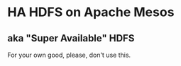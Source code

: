 HA HDFS on Apache Mesos
======================
aka "Super Available" HDFS
--------------------------

For your own good, please, don't use this.
